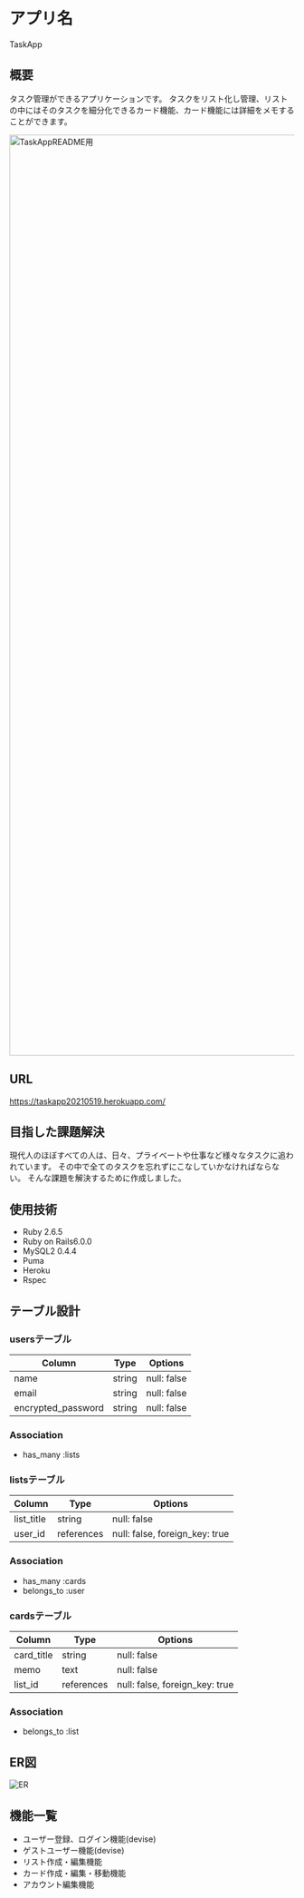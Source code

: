 # アプリ名
TaskApp

## 概要
タスク管理ができるアプリケーションです。
タスクをリスト化し管理、リストの中にはそのタスクを細分化できるカード機能、カード機能には詳細をメモすることができます。


<img width="1624" alt="TaskAppREADME用" src="https://user-images.githubusercontent.com/74011232/120957470-ae64ed00-c790-11eb-9af2-746f2f13249d.png">

## URL
https://taskapp20210519.herokuapp.com/

## 目指した課題解決
現代人のほぼすべての人は、日々、プライベートや仕事など様々なタスクに追われています。
その中で全てのタスクを忘れずにこなしていかなければならない。
そんな課題を解決するために作成しました。


## 使用技術
- Ruby 2.6.5
- Ruby on Rails6.0.0
- MySQL2 0.4.4
- Puma
- Heroku
- Rspec



## テーブル設計

### usersテーブル

| Column             | Type   | Options     |
| ------------------ | ------ | ----------- |
| name               | string | null: false |
| email              | string | null: false |
| encrypted_password | string | null: false |

### Association

- has_many :lists

### listsテーブル

| Column     | Type       | Options                        |
| ---------- | ---------- | ------------------------------ |
| list_title | string     | null: false                    |
| user_id    | references | null: false, foreign_key: true |

### Association

- has_many :cards
- belongs_to :user

### cardsテーブル

| Column     | Type       | Options                        |
| ---------- | ---------- | ------------------------------ |
| card_title | string     | null: false                    |
| memo       | text       | null: false                    |
| list_id    | references | null: false, foreign_key: true |

### Association

- belongs_to :list

## ER図

![ER](https://user-images.githubusercontent.com/74011232/120958234-37305880-c792-11eb-83b5-bdb4bd261c98.png)



## 機能一覧

- ユーザー登録、ログイン機能(devise)
- ゲストユーザー機能(devise)
- リスト作成・編集機能
- カード作成・編集・移動機能
- アカウント編集機能
